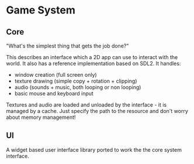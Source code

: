 # Game System

## Core

"What's the simplest thing that gets the job done?"

This describes an interface which a 2D app can use to interact with the world. It also has a reference implementation based on SDL2. It handles:

 - window creation (full screen only)
 - texture drawing (simple copy + rotation + clipping)
 - audio (sounds + music, both looping or non looping)
 - basic mouse and keyboard input

Textures and audio are loaded and unloaded by the interface - it is managed by a cache. Just specify the path to the resource and don't worry about memory management! 

## UI

A widget based user interface library ported to work the the core system interface.